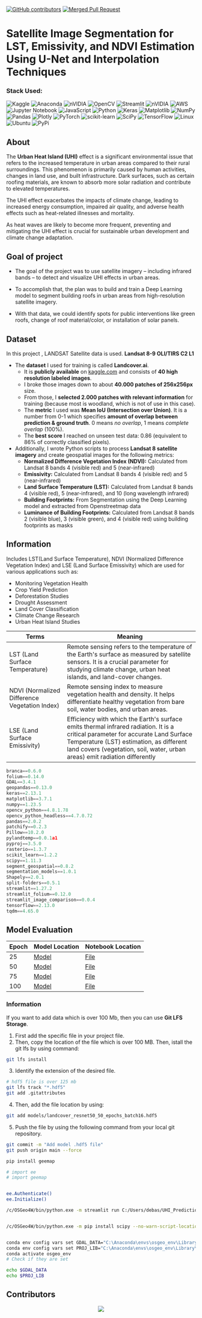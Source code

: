 [![GitHub contributors](https://badgen.net/github/contributors/debasishray16/SatXtract)](https://github.com/debasishray16/SatXtract/graphs/contributors) 
[![Merged Pull Request](https://badgen.net/github/merged-prs/debasishray16/SatXtract)](https://github.com/debasishray16/SatXtract/pulls?q=is%3Apr+is%3Amerged)

# Satellite Image Segmentation for LST, Emissivity, and NDVI Estimation Using U-Net and Interpolation Techniques

### Stack Used:



![Kaggle](https://img.shields.io/badge/Kaggle-035a7d?style=for-the-badge&logo=kaggle&logoColor=white)
![Anaconda](https://img.shields.io/badge/Anaconda-%2344A833.svg?style=for-the-badge&logo=anaconda&logoColor=white)
![nVIDIA](https://img.shields.io/badge/cuda-000000.svg?style=for-the-badge&logo=nVIDIA&logoColor=green)
![OpenCV](https://img.shields.io/badge/opencv-%23white.svg?style=for-the-badge&logo=opencv&logoColor=white)
![Streamlit](https://img.shields.io/badge/Streamlit-%23FE4B4B.svg?style=for-the-badge&logo=streamlit&logoColor=white)
![nVIDIA](https://img.shields.io/badge/nVIDIA-%2376B900.svg?style=for-the-badge&logo=nVIDIA&logoColor=white)
![AWS](https://img.shields.io/badge/AWS-%23FF9900.svg?style=for-the-badge&logo=amazon-aws&logoColor=white)
![Jupyter Notebook](https://img.shields.io/badge/jupyter-%23FA0F00.svg?style=for-the-badge&logo=jupyter&logoColor=white)
![JavaScript](https://img.shields.io/badge/javascript-%23323330.svg?style=for-the-badge&logo=javascript&logoColor=%23F7DF1E)
![Python](https://img.shields.io/badge/python-3670A0?style=for-the-badge&logo=python&logoColor=ffdd54)
![Keras](https://img.shields.io/badge/Keras-%23D00000.svg?style=for-the-badge&logo=Keras&logoColor=white)
![Matplotlib](https://img.shields.io/badge/Matplotlib-%23ffffff.svg?style=for-the-badge&logo=Matplotlib&logoColor=black)
![NumPy](https://img.shields.io/badge/numpy-%23013243.svg?style=for-the-badge&logo=numpy&logoColor=white)
![Pandas](https://img.shields.io/badge/pandas-%23150458.svg?style=for-the-badge&logo=pandas&logoColor=white)
![Plotly](https://img.shields.io/badge/Plotly-%233F4F75.svg?style=for-the-badge&logo=plotly&logoColor=white)
![PyTorch](https://img.shields.io/badge/PyTorch-%23EE4C2C.svg?style=for-the-badge&logo=PyTorch&logoColor=white)
![scikit-learn](https://img.shields.io/badge/scikit--learn-%23F7931E.svg?style=for-the-badge&logo=scikit-learn&logoColor=white)
![SciPy](https://img.shields.io/badge/SciPy-%230C55A5.svg?style=for-the-badge&logo=scipy&logoColor=%white)
![TensorFlow](https://img.shields.io/badge/TensorFlow-%23FF6F00.svg?style=for-the-badge&logo=TensorFlow&logoColor=white)
![Linux](https://img.shields.io/badge/Linux-FCC624?style=for-the-badge&logo=linux&logoColor=black)
![Ubuntu](https://img.shields.io/badge/Ubuntu-E95420?style=for-the-badge&logo=ubuntu&logoColor=white)
![PyPi](https://img.shields.io/badge/pypi-%23ececec.svg?style=for-the-badge&logo=pypi&logoColor=1f73b7)
## About

The **Urban Heat Island (UHI)** effect is a significant environmental issue that refers to the increased temperature in urban areas compared to their rural surroundings. This phenomenon is primarily caused by human activities, changes in land use, and built infrastructure. Dark surfaces, such as certain roofing materials, are known to absorb more solar radiation and contribute to elevated temperatures.

The UHI effect exacerbates the impacts of climate change, leading to increased energy consumption, impaired air quality, and adverse health effects such as heat-related illnesses and mortality.

As heat waves are likely to become more frequent, preventing and mitigating the UHI effect is crucial for sustainable urban development and climate change adaptation.

## Goal of project

- The goal of the project was to use satellite imagery – including infrared bands – to detect and visualize UHI effects in urban areas.

- To accomplish that, the plan was to build and train a Deep Learning model to segment building roofs in urban areas from high-resolution satellite imagery.

- With that data, we could identify spots for public interventions like green roofs, change of roof material/color, or installation of solar panels.

## Dataset

In this project , LANDSAT Satellite data is used. **Landsat 8-9 OLI/TIRS C2 L1**

- The **dataset** I used for training is called **Landcover.ai**.
  - It is **publicly available** on [kaggle.com](https://www.kaggle.com/datasets/adrianboguszewski/landcoverai?resource=download) and consists of **40 high resolution labeled images**.
  - I broke those images down to about **40.000 patches of 256x256px** size.
  - From those, I **selected 2.000 patches with relevant information** for training (because most is woodland, which is not of use in this case).
  - The **metric** I used was **Mean IoU (Intersection over Union)**. It is a number from 0-1 which specifies **amount of overlap between prediction & ground truth**. 0 means _no overlap_, 1 means _complete overlap_ (100%).
  - The **best score** I reached on unseen test data: 0.86 (equivalent to 86% of correctly classified pixels).
- Additionally, I wrote Python scripts to process **Landsat 8 satellite imagery** and create geospatial images for the following metrics:
  - **Normalized Difference Vegetation Index (NDVI):** Calculated from Landsat 8 bands 4 (visible red) and 5 (near-infrared)
  - **Emissivity:** Calculated from Landsat 8 bands 4 (visible red) and 5 (near-infrared)
  - **Land Surface Temperature (LST):** Calculated from Landsat 8 bands 4 (visible red), 5 (near-infrared), and 10 (long wavelength infrared)
  - **Building Footprints:** From Segmentation using the Deep Learning model and extracted from Openstreetmap data
  - **Luminance of Building Footprints:** Calculated from Landsat 8 bands 2 (visible blue), 3 (visible green), and 4 (visible red) using building footprints as masks

## Information

Includes LST(Land Surface Temperature), NDVI (Normalized Difference Vegetation Index) and LSE (Land Surface Emissivity) which are used for various applications such as:

- Monitoring Vegetation Health
- Crop Yield Prediction
- Deforestation Studies
- Drought Assessment
- Land Cover Classification
- Climate Change Research
- Urban Heat Island Studies

| Terms                                         | Meaning                                                                                                                                                                                                                                                   |
| --------------------------------------------- | --------------------------------------------------------------------------------------------------------------------------------------------------------------------------------------------------------------------------------------------------------- |
| LST (Land Surface Temperature)                | Remote sensing refers to the temperature of the Earth's surface as measured by satellite sensors. It is a crucial parameter for studying climate change, urban heat islands, and land-cover changes.                                                      |
| NDVI (Normalized Difference Vegetation Index) | Remote sensing index to measure vegetation health and density. It helps differentiate healthy vegetation from bare soil, water bodies, and urban areas.                                                                                                   |
| LSE (Land Surface Emissivity)                 | Efficiency with which the Earth's surface emits thermal infrared radiation. It is a critical parameter for accurate Land Surface Temperature (LST) estimation, as different land covers (vegetation, soil, water, urban areas) emit radiation differently |

```py
branca==0.6.0
folium==0.14.0
GDAL==3.4.1
geopandas==0.13.0
keras==2.13.1
matplotlib==3.7.1
numpy==1.23.5
opencv_python==4.8.1.78
opencv_python_headless==4.7.0.72
pandas==2.0.2
patchify==0.2.3
Pillow==10.2.0
pylandtemp==0.0.1a1
pyproj==3.5.0
rasterio==1.3.7
scikit_learn==1.2.2
scipy==1.11.3
segment_geospatial==0.8.2
segmentation_models==1.0.1
Shapely==2.0.1
split-folders==0.5.1
streamlit==1.27.2
streamlit_folium==0.12.0
streamlit_image_comparison==0.0.4
tensorflow==2.13.0
tqdm==4.65.0

```

## Model Evaluation

| Epoch | Model Location                                              | Notebook Location                                      |
| ----- | ----------------------------------------------------------- | ------------------------------------------------------ |
| 25    | [Model](/models/landcover_resnet50_25_epochs_batch16.hdf5)  | [File](/notebooks/segmentation_step_2_model_test.ipynb) |
| 50    | [Model](/models/landcover_resnet50_50_epochs_batch16.hdf5)  | [File](/notebooks/segmentation_step_2_model_test.ipynb) |
| 75    | [Model](/models/landcover_resnet50_75_epochs_batch16.hdf5)  | [File](/notebooks/segmentation_step_2_model_U_Net_resnet50_75.ipynb)|
| 100   | [Model](/models/landcover_resnet50_100_epochs_batch16.hdf5) | [File](/notebooks/segmentation_step_2_model_test.ipynb) |

### Information

If you want to add data which is over 100 Mb, then you can use **Git LFS Storage**.

1. First add the specific file in your project file.
2. Then, copy the location of the file which is over 100 MB. Then, istall the git lfs by using command:

```sh
git lfs install
```

3. Identify the extension of the desired file.

```sh
# hdf5 file is over 125 mb
git lfs track "*.hdf5"
git add .gitattributes
```

4. Then, add the file location by using:

```sh
git add models/landcover_resnet50_50_epochs_batch16.hdf5
```

5. Push the file by using the following command from your local git repository.

```sh
git commit -m "Add model .hdf5 file"
git push origin main --force
```




```bash
pip install geemap

# import ee
# import geemap


ee.Authenticate()
ee.Initialize()
```







```bash
/c/OSGeo4W/bin/python.exe -m streamlit run C:/Users/debas/UHI_Prediction/Urban-Heat-Island/app/base.py


/c/OSGeo4W/bin/python.exe -m pip install scipy --no-warn-script-location
```


```bash

conda env config vars set GDAL_DATA="C:\Anaconda\envs\osgeo_env\Library\share\gdal"
conda env config vars set PROJ_LIB="C:\Anaconda\envs\osgeo_env\Library\share\proj"
conda activate osgeo_env
# Check if they are set

echo $GDAL_DATA
echo $PROJ_LIB

```
## Contributors

<div align="center">
 <a href="https://github.com/debasishray16/SatXtract/graphs/contributors">
   <img src="https://contrib.rocks/image?repo=debasishray16/SatXtract" />
 </a>
</div>
